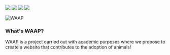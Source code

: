 ![](https://img.shields.io/badge/Academic-ETEC-orange?style=flat-square)
![](https://img.shields.io/badge/Capstone%20Project-ETEC-orange?style=flat-square)
![](https://img.shields.io/badge/PHP%20-v7.1-blue?style=flat-square&logo=PHP)
![](https://img.shields.io/badge/MySQL-orange?style=flat-square&logo=mysql)

![WAAP](logo.png)
### What's WAAP?

WAAP is a project carried out with academic purposes where we propose to create a website that contributes to the adoption of animals!
